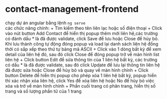 # contact-management-frontend
chạy dự án angular bằng lệnh `ng serve` <br>
các chức năng chính: + Tìm kiếm theo tên liên lạc hoặc số điện thoại
                     +  Click vào nút button Add Contact để hiển thị popup thêm mới liên hệ,các trường có đánh dấu * là đã được validate, click Save để lưu hoặc Close để hủy bỏ. Khi lưu thành công tự động đóng popup và load lại danh sách liên hệ đồng thời có sắp xếp theo thứ tự bảng mã ASCII
                     + Click vào 1 dòng bất kỳ để xem detail của liên hệ đó, sau đó click Close để đóng popup trở về màn hình list liên hệ
                     + Click button Edit để sửa thông tin của 1 liên hệ bất kỳ, các trường có dấu * là đã được validate, sau đó click Update để lưu lại thông tin liên hệ đã được sửa hoặc Close để hủy bỏ và quay về màn hình chính
                     + Click button Delete để hiển thị popup cho phép xóa 1 liên hệ bất kỳ, popup hiển thỉ xác nhận xóa liên hệ, click Yes để xóa liên hệ hoặc No để hủy bỏ việc xóa và trở về màn hình chính
                     + Phần cuối trang có phân trang, hiển thị số trang và số lượng phần tử của 1 trang
